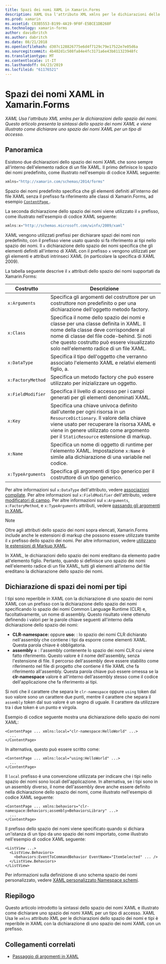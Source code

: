 ```yaml
---
title: Spazi dei nomi XAML in Xamarin.Forms
description: XAML Usa l'attributo XML xmlns per le dichiarazioni dello spazio dei nomi. Questo articolo presenta la sintassi dello spazio dei nomi XAML e viene illustrato come dichiarare uno spazio dei nomi XAML per un tipo di accesso.
ms.prod: xamarin
ms.assetid: C03B5553-B199-4A19-9F0F-E5BCE1DB268F
ms.technology: xamarin-forms
author: davidbritch
ms.author: dabritch
ms.date: 08/21/2018
ms.openlocfilehash: d307c128826775e6d4f7129c79e17522e7e05d6a
ms.sourcegitcommit: 4b402d1c508fa84e4fc3171a6e43b811323948fc
ms.translationtype: MT
ms.contentlocale: it-IT
ms.lasthandoff: 04/23/2019
ms.locfileid: "61176521"
---
```

# <a name="xaml-namespaces-in-xamarinforms"></a>Spazi dei nomi XAML in Xamarin.Forms

_XAML Usa l'attributo XML xmlns per le dichiarazioni dello spazio dei nomi. Questo articolo presenta la sintassi dello spazio dei nomi XAML e viene illustrato come dichiarare uno spazio dei nomi XAML per un tipo di accesso._

## <a name="overview"></a>Panoramica

Esistono due dichiarazioni dello spazio dei nomi XAML che sono sempre all'interno dell'elemento radice di un file XAML. Il primo definisce lo spazio dei nomi predefinito, come illustrato nell'esempio di codice XAML seguente:

```csharp
xmlns="http://xamarin.com/schemas/2014/forms"
```

Spazio dei nomi predefinito specifica che gli elementi definiti all'interno del file XAML senza il prefisso fa riferimento alle classi di Xamarin.Forms, ad esempio [ `ContentPage` ](xref:Xamarin.Forms.ContentPage).

La seconda dichiarazione dello spazio dei nomi viene utilizzato il `x` prefisso, come illustrato nell'esempio di codice XAML seguente:

```csharp
xmlns:x="http://schemas.microsoft.com/winfx/2009/xaml"
```

XAML vengono utilizzati prefissi per dichiarare spazi dei nomi non predefinito, con il prefisso viene usato quando si fa riferimento ai tipi nello spazio dei nomi. Il `x` dichiarazione dello spazio dei nomi specifica che gli elementi definiti all'interno di XAML con il prefisso `x` vengono utilizzati per gli elementi e attributi intrinseci XAML (in particolare la specifica di XAML 2009).

La tabella seguente descrive il `x` attributi dello spazio dei nomi supportati da Xamarin.Forms:

|Costrutto|Descrizione|
|--- |--- |
|`x:Arguments`|Specifica gli argomenti del costruttore per un costruttore non predefinito o per una dichiarazione dell'oggetto metodo factory.|
|`x:Class`|Specifica il nome dello spazio dei nomi e classe per una classe definita in XAML. Il nome della classe deve corrispondere al nome di classe del file code-behind. Si noti che questo costrutto può essere visualizzato solo nell'elemento radice di un file XAML.|
|`x:DataType`|Specifica il tipo dell'oggetto che verranno associato l'elemento XAML e relativi elementi figlio, a.|
|`x:FactoryMethod`|Specifica un metodo factory che può essere utilizzato per inizializzare un oggetto.|
|`x:FieldModifier`|Specifica il livello di accesso per i campi generati per gli elementi denominati XAML.|
|`x:Key`|Specifica una chiave univoca definito dall'utente per ogni risorsa in un `ResourceDictionary`. Il valore della chiave viene usato per recuperare la risorsa XAML e viene in genere utilizzato come argomento per il `StaticResource` estensione di markup.|
|`x:Name`|Specifica un nome di oggetto di runtime per l'elemento XAML. Impostazione `x:Name` è simile alla dichiarazione di una variabile nel codice.|
|`x:TypeArguments`|Specifica gli argomenti di tipo generico per il costruttore di un tipo generico.|

Per altre informazioni sul `x:DataType` dell'attributo, vedere [associazioni compilate](~/xamarin-forms/app-fundamentals/data-binding/compiled-bindings.md). Per altre informazioni sul `x:FieldModifier` dell'attributo, vedere [modificatori di campo](~/xamarin-forms/xaml/field-modifiers.md). Per altre informazioni sul `x:Arguments`, `x:FactoryMethod`, e `x:TypeArguments` attributi, vedere [passando gli argomenti in XAML](~/xamarin-forms/xaml/passing-arguments.md).

> [!NOTE]
> Oltre agli attributi dello spazio dei nomi sopra elencati, Xamarin.Forms include anche le estensioni di markup che possono essere utilizzate tramite il `x` prefisso dello spazio dei nomi. Per altre informazioni, vedere [utilizzano le estensioni di Markup XAML](~/xamarin-forms/xaml/markup-extensions/consuming.md).

In XAML, le dichiarazioni dello spazio dei nomi ereditano da elemento padre all'elemento figlio. Pertanto, quando si definisce uno spazio dei nomi nell'elemento radice di un file XAML, tutti gli elementi all'interno del file ereditano la dichiarazione dello spazio dei nomi.

## <a name="declaring-namespaces-for-types"></a>Dichiarazione di spazi dei nomi per tipi

I tipi sono reperibile in XAML con la dichiarazione di uno spazio dei nomi XAML con un prefisso con la dichiarazione dello spazio dei nomi specificando lo spazio dei nomi Common Language Runtime (CLR) e, facoltativamente, un nome di assembly. Questo risultato viene ottenuto definendo i valori per le parole chiave seguenti all'interno della dichiarazione dello spazio dei nomi:

- **CLR-namespace:** oppure **uso:** : lo spazio dei nomi CLR dichiarato nell'assembly che contiene i tipi da esporre come elementi XAML. Questa parola chiave è obbligatoria.
- **assembly =** : l'assembly contenente lo spazio dei nomi CLR cui viene fatto riferimento. Questo valore è il nome dell'assembly, senza l'estensione di file. Il percorso dell'assembly deve essere stabilito come riferimento nel file di progetto che contiene il file XAML che fa riferimento all'assembly. Questa parola chiave può essere omessa se la **clr-namespace** valore è all'interno dell'assembly stesso come il codice dell'applicazione che fa riferimento ai tipi.

Si noti che il carattere che separa le `clr-namespace` oppure `using` token dal suo valore sono un carattere due punti, mentre il carattere che separa il `assembly` token dal suo valore è un segno di uguale. Il carattere da utilizzare tra i due token è un punto e virgola.

Esempio di codice seguente mostra una dichiarazione dello spazio dei nomi XAML:

```xaml
<ContentPage ... xmlns:local="clr-namespace:HelloWorld" ...>
  ...
</ContentPage>
```

In alternativa, questo può essere scritto come:

```xaml
<ContentPage ... xmlns:local="using:HelloWorld" ...>
  ...
</ContentPage>
```

Il `local` prefisso è una convenzione utilizzata per indicare che i tipi nello spazio dei nomi sono locali dell'applicazione. In alternativa, se i tipi sono in un assembly diverso, il nome dell'assembly deve anche essere definito nella dichiarazione dello spazio dei nomi, come illustrato nell'esempio di codice XAML seguente:

```xaml
<ContentPage ... xmlns:behaviors="clr-namespace:Behaviors;assembly=BehaviorsLibrary" ...>
  ...
</ContentPage>
```

Il prefisso dello spazio dei nomi viene specificato quando si dichiara un'istanza di un tipo da uno spazio dei nomi importato, come illustrato nell'esempio di codice XAML seguente:

```xaml
<ListView ...>
  <ListView.Behaviors>
    <behaviors:EventToCommandBehavior EventName="ItemSelected" ... />
  </ListView.Behaviors>
</ListView>
```

Per informazioni sulla definizione di uno schema spazio dei nomi personalizzato, vedere [XAML personalizzato Namespace schemi](custom-namespace-schemas.md).

## <a name="summary"></a>Riepilogo

Questo articolo introdotto la sintassi dello spazio dei nomi XAML e illustrato come dichiarare uno spazio dei nomi XAML per un tipo di accesso. XAML Usa le `xmlns` attributo XML per le dichiarazioni dello spazio dei nomi e tipi è reperibile in XAML con la dichiarazione di uno spazio dei nomi XAML con un prefisso.

## <a name="related-links"></a>Collegamenti correlati

- [Passaggio di argomenti in XAML](~/xamarin-forms/xaml/passing-arguments.md)

